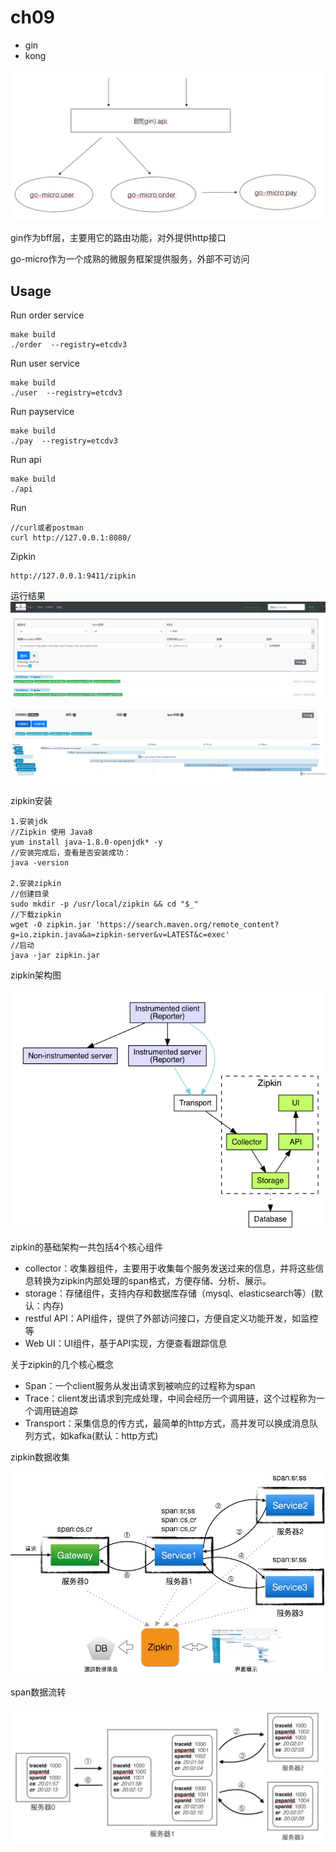 # ch09

- gin
- kong

![Image text](https://github.com/1819997197/micro/blob/master/ch07/ch07.png)

gin作为bff层，主要用它的路由功能，对外提供http接口

go-micro作为一个成熟的微服务框架提供服务，外部不可访问


## Usage

Run order service
```
make build
./order  --registry=etcdv3
```

Run user service
```
make build
./user  --registry=etcdv3
```

Run payservice
```
make build
./pay  --registry=etcdv3
```

Run api
```
make build
./api
```

Run
```
//curl或者postman
curl http://127.0.0.1:8080/
```

Zipkin
```
http://127.0.0.1:9411/zipkin
```

运行结果
![Image text](https://github.com/1819997197/micro/blob/master/ch07/zipkin_01.png)

![Image text](https://github.com/1819997197/micro/blob/master/ch07/zipkin_02.png)


zipkin安装
```
1.安装jdk
//Zipkin 使用 Java8
yum install java-1.8.0-openjdk* -y
//安装完成后，查看是否安装成功：
java -version

2.安装zipkin
//创建目录
sudo mkdir -p /usr/local/zipkin && cd "$_"
//下载zipkin
wget -O zipkin.jar 'https://search.maven.org/remote_content?g=io.zipkin.java&a=zipkin-server&v=LATEST&c=exec'
//启动
java -jar zipkin.jar
```

zipkin架构图


![Image text](https://github.com/1819997197/micro/blob/master/ch07/zipkin_00.png)

zipkin的基础架构一共包括4个核心组件
- collector：收集器组件，主要用于收集每个服务发送过来的信息，并将这些信息转换为zipkin内部处理的span格式，方便存储、分析、展示。
- storage：存储组件，支持内存和数据库存储（mysql、elasticsearch等）(默认：内存)
- restful API：API组件，提供了外部访问接口，方便自定义功能开发，如监控等
- Web UI：UI组件，基于API实现，方便查看跟踪信息

关于zipkin的几个核心概念
- Span：一个client服务从发出请求到被响应的过程称为span
- Trace：client发出请求到完成处理，中间会经历一个调用链，这个过程称为一个调用链追踪
- Transport：采集信息的传方式，最简单的http方式，高并发可以换成消息队列方式，如kafka(默认：http方式)

zipkin数据收集


![Image text](https://github.com/1819997197/micro/blob/master/ch07/zipkin%E6%95%B0%E6%8D%AE%E6%94%B6%E9%9B%86.png)


span数据流转


![Image text](https://github.com/1819997197/micro/blob/master/ch07/span%E6%95%B0%E6%8D%AE%E6%B5%81%E8%BD%AC.jpg)